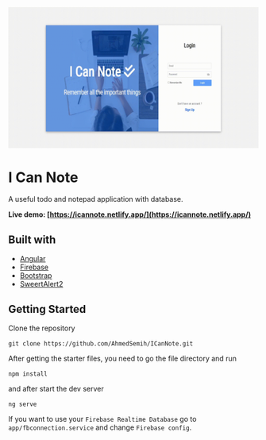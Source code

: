 ![ICanNote](./src/assets/ICN.gif)

# I Can Note

A useful todo and notepad application with database.

**Live demo: [https://icannote.netlify.app/](https://icannote.netlify.app/)**

## Built with

- [Angular](https://angular.io/)
- [Firebase](https://firebase.google.com/)
- [Bootstrap](https://getbootstrap.com/)
- [SweertAlert2](https://sweetalert2.github.io/)

## Getting Started

Clone the repository

```
git clone https://github.com/AhmedSemih/ICanNote.git
```

After getting the starter files, you need to go the file directory and run

```
npm install
```

and after start the dev server

```
ng serve
```

If you want to use your `Firebase Realtime Database` go to `app/fbconnection.service` and change `Firebase config`.

